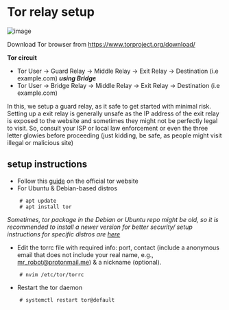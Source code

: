 # Tor relay setup

![image](https://github.com/user-attachments/assets/555688ab-e683-404b-857a-f09d678e3bb8)

Download Tor browser from https://www.torproject.org/download/

**Tor circuit**
 - Tor User -> Guard Relay -> Middle Relay -> Exit Relay -> Destination (i.e example.com)
***using Bridge***
 - Tor User -> Bridge Relay -> Middle Relay -> Exit Relay -> Destination (i.e example.com)

In this, we setup a guard relay, as it safe to get started with minimal risk. Setting up a exit relay is generally unsafe as the IP address of the exit relay is exposed to the website and sometimes they might not be perfectly legal to visit. So, consult your ISP or local law enforcement or even the three letter glowies before proceeding (just kidding, be safe, as people might visit illegal or malicious site)

## setup instructions

- Follow this [guide](https://community.torproject.org/relay/setup/) on the official tor website
- For Ubuntu & Debian-based distros
```
	# apt update
	# apt install tor
```

*Sometimes, tor package in the Debian or Ubuntu repo might be old, so it is recommended to install a newer version for better security/ setup instructions for specific distros are [here](https://community.torproject.org/relay/setup/guard/)*
-  Edit the torrc file with required info: port, contact (include a anonymous email that does not include your real name, e.g., mr_robot@protonmail.me) & a nickname (optional).

```
	# nvim /etc/tor/torrc
```

- Restart the tor daemon
``` 
	# systemctl restart tor@default
```
